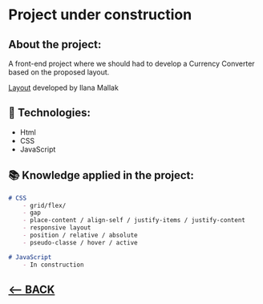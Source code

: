 # Project under construction

<!-- <div align="center">
    <h1>Music Player</h1>
    <p>Challenge proposed by RocketSeat.</p>
    <!-- <img src="#"> -->
</div>

<h2>About the project:</h2>
<p>A front-end project where we should had to develop a Currency Converter based on the proposed layout.</p>
<p><a href="#">Layout</a> developed by Ilana Mallak</p>


## 🚀 Technologies:
<ul>
    <li>Html</li>
    <li>CSS</li>
    <li>JavaScript</li>
    
</ul> 

## 📚 Knowledge applied in the project:

```md
# CSS
    - grid/flex/
    - gap
    - place-content / align-self / justify-items / justify-content
    - responsive layout
    - position / relative / absolute
    - pseudo-classe / hover / active

# JavaScript
    - In construction
``` 

<h2>
<a href="https://github.com/AdrianoR85/Front-End"><-- BACK</a>
</h2>

